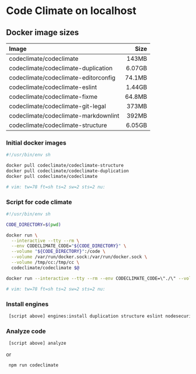 # Code Climate on localhost

## Docker image sizes

| Image                                | Size   |
| :----------------------------------- | -----: |
| codeclimate/codeclimate              |  143MB |
| codeclimate/codeclimate-duplication  | 6.07GB |
| codeclimate/codeclimate-editorconfig | 74.1MB |
| codeclimate/codeclimate-eslint       | 1.44GB |
| codeclimate/codeclimate-fixme        | 64.8MB |
| codeclimate/codeclimate-git-legal    |  373MB |
| codeclimate/codeclimate-markdownlint |  392MB |
| codeclimate/codeclimate-structure    | 6.05GB |

### Initial docker images

```sh
#!/usr/bin/env sh

docker pull codeclimate/codeclimate-structure
docker pull codeclimate/codeclimate-duplication
docker pull codeclimate/codeclimate

# vim: tw=78 ft=sh ts=2 sw=2 sts=2 nu:
```

### Script for code climate

```sh
#!/usr/bin/env sh

CODE_DIRECTORY=$(pwd)

docker run \
  --interactive --tty --rm \
  --env CODECLIMATE_CODE="${CODE_DIRECTORY}" \
  --volume "${CODE_DIRECTORY}":/code \
  --volume /var/run/docker.sock:/var/run/docker.sock \
  --volume /tmp/cc:/tmp/cc \
  codeclimate/codeclimate $@

docker run --interactive --tty --rm --env CODECLIMATE_CODE=\"./\" --volume \"./\":/code --volume /var/run/docker.sock:/var/run/docker.sock --volume /tmp/cc:/tmp/cc codeclimate/codeclimate analyze

# vim: tw=78 ft=sh ts=2 sw=2 sts=2 nu:
```

### Install engines

```sh
 [script above] engines:install duplication structure eslint nodesecurity requiresafe
```

### Analyze code

```sh
 [script above] analyze
```

or

```sh
 npm run codeclimate
```
